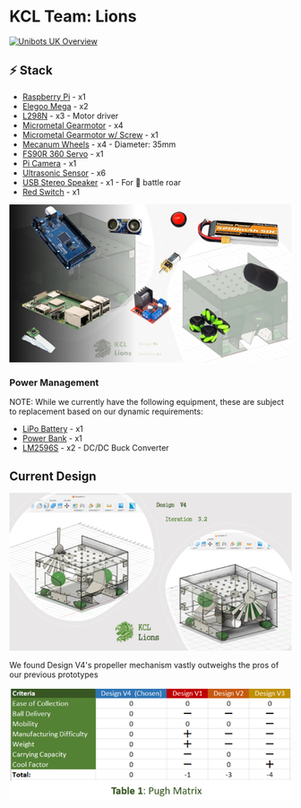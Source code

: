# KCL Team: Lions

[![Unibots UK Overview](https://www.thestudentpocketguide.com/wp-content/uploads/unibots4-640x368.png)](https://unibots.uk/)

## ⚡ Stack

- [Raspberry Pi] - x1
- [Elegoo Mega] - x2
- [L298N] - x3 - Motor driver
- [Micrometal Gearmotor] - x4
- [Micrometal Gearmotor w/ Screw] - x1
- [Mecanum Wheels] - x4 - Diameter: 35mm
- [FS90R 360 Servo] - x1
- [Pi Camera] - x1
- [Ultrasonic Sensor] - x6
- [USB Stereo Speaker] - x1 - For 🦁 battle roar
- [Red Switch] - x1

![Components](images/poster1_component.png)

### Power Management

NOTE: While we currently have the following equipment, these are subject to replacement based on our dynamic requirements:

- [LiPo Battery] - x1
- [Power Bank] - x1
- [LM2596S] - x2 - DC/DC Buck Converter

## Current Design

![Components](images/design_V4.png)

We found Design V4's propeller mechanism vastly outweighs the pros of our previous prototypes

![Components](images/table1_pugh_matrix.png)


[//]: # (These are reference links used in the body of this note and get stripped out when the markdown processor does its job. There is no need to format nicely because it shouldn't be seen. Thanks SO - http://stackoverflow.com/questions/4823468/store-comments-in-markdown-syntax)

   [Raspberry Pi]: <https://www.raspberrypi.com/>
   [Elegoo Mega]: <https://www.elegoo.com/products/elegoo-mega-2560-r3-board>
   [Mecanum Wheels]: <https://shop.pimoroni.com/products/mecanum-wheels-pack-of-4>
   [Pi Camera]: <https://thepihut.com/collections/raspberry-pi-camera>
   [USB Stereo Speaker]: <https://thepihut.com/products/mini-external-usb-stereo-speaker>
   [L298N]: <https://www.amazon.co.uk/l298n/s?k=l298n>
   [Micrometal Gearmotor]: <https://shop.pimoroni.com/products/micro-metal-gearmotor-with-motor-shim>
   [Micrometal Gearmotor w/ Screw]: <https://thepihut.com/products/micro-metal-dc-geared-motor-with-lead-screw-6v-150rpm-m4-55?variant=27740947793>
   [Ultrasonic Sensor]: <https://thepihut.com/blogs/raspberry-pi-tutorials/hc-sr04-ultrasonic-range-sensor-on-the-raspberry-pi>
   [FS90R 360 Servo]: <https://kitronik.co.uk/products/2589-fs90r-360-degree-continuous-rotation-servo>
   [Red Switch]: <https://thepihut.com/products/massive-arcade-button-with-led-100mm-red>
   [Lipo Battery]: <https://www.amazon.co.uk/Battery-5200mAh-Truggy-Helicopter-Airplane/dp/B07T1B85FW/>
   [Power Bank]: <https://www.amazon.co.uk/Belkin-Portable-Charger-Output-Included/dp/B09NTNTVRJ/>
   [LM2596S]: <https://www.amazon.co.uk/dp/B08JQB3NSR/ref=pe_27063361_485629781_TE_item>
